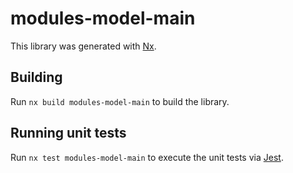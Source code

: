 # modules-model-main

This library was generated with [Nx](https://nx.dev).

## Building

Run `nx build modules-model-main` to build the library.

## Running unit tests

Run `nx test modules-model-main` to execute the unit tests via [Jest](https://jestjs.io).
